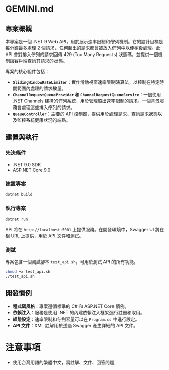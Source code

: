 # GEMINI.md

## 專案概觀

本專案是一個 .NET 9 Web API，用於展示速率限制和佇列機制。它的設計目標是每分鐘最多處理 2 個請求，任何超出的請求都會被放入佇列中以便稍後處理。此 API 會對排入佇列的請求回傳 429 (Too Many Requests) 狀態碼，並提供一個機制讓客戶端查詢其請求的狀態。

專案的核心組件包括：

*   **`SlidingWindowRateLimiter`**：實作滑動視窗速率限制演算法，以控制在特定時間範圍內處理的請求數量。
*   **`ChannelRequestQueueProvider` 和 `ChannelRequestQueueService`**：一個使用 .NET Channels 建構的佇列系統，用於管理超出速率限制的請求。一個背景服務會處理這些排入佇列的請求。
*   **`QueueController`**：主要的 API 控制器，提供用於處理請求、查詢請求狀態以及監控系統健康狀況的端點。

## 建置與執行

### 先決條件

*   .NET 9.0 SDK
*   ASP.NET Core 9.0

### 建置專案

```bash
dotnet build
```

### 執行專案

```bash
dotnet run
```

API 將在 `http://localhost:5001` 上提供服務。在開發環境中，Swagger UI 將在根 URL 上提供，用於 API 文件和測試。

### 測試

專案包含一個測試腳本 `test_api.sh`，可用於測試 API 的所有功能。

```bash
chmod +x test_api.sh
./test_api.sh
```

## 開發慣例

*   **程式碼風格**：專案遵循標準的 C# 和 ASP.NET Core 慣例。
*   **依賴注入**：服務是使用 .NET 的內建依賴注入框架進行註冊和取用。
*   **組態設定**：速率限制和佇列容量可以在 `Program.cs` 中進行設定。
*   **API 文件**：XML 註解用於透過 Swagger 產生詳細的 API 文件。

# 注意事項
*   使用台灣用語的繁體中文，寫註解、文件、回答問題
